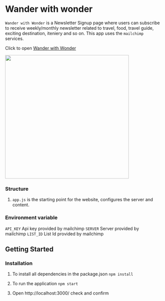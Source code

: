 # Wander with wonder

```Wander with Wonder``` is a Newsletter Signup page where users can subscribe to receive weekly/monthly newsletter related to travel, food, travel guide, exciting destination, iteniery and so on. This app uses the ```mailchimp``` services. <br>

Click to open [Wander with Wonder](https://boiling-falls-53657.herokuapp.com/)

<img src="public/images/image01.png" width=400px>
<br>

### Structure

1. ```app.js``` is the starting point for the website, configures the server and content. 


### Environment variable

```API_KEY``` Api key provided by mailchimp
```SERVER```  Server provided by mailchimp
```LIST_ID``` List Id provided by mailchimp




## Getting Started

### Installation

1. To install all dependencies in the package.json
   ```npm install```



2. To run the application
   ```npm start```

3. Open http://localhost:3000/ check and confirm